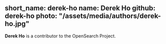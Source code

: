 short_name: derek-ho
name: Derek Ho
github: derek-ho
photo: "/assets/media/authors/derek-ho.jpg"
---

**Derek Ho** is a contributor to the OpenSearch Project.
